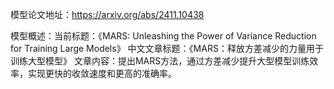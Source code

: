 模型论文地址：https://arxiv.org/abs/2411.10438

模型概述：当前标题：《MARS: Unleashing the Power of Variance Reduction for Training Large Models》
中文文章标题：《MARS：释放方差减少的力量用于训练大型模型》
文章内容：提出MARS方法，通过方差减少提升大型模型训练效率，实现更快的收敛速度和更高的准确率。
